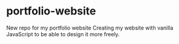 # portfolio-website
New repo for my portfolio website
Creating my website with vanilla JavaScript to be able to design it more freely.
